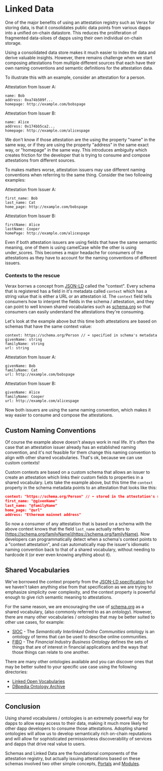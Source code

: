 # Linked Data

One of the major benefits of using an attestation registry such as Verax for storing data, is that it consolidates public data points from various dapps into a unified on-chain datastore.  This reduces the proliferation of fragmented data-siloes of dapps using their own individual on-chain storage.

Using a consolidated data store makes it much easier to index the data and derive valuable insights.  However, there remains challenge when we start composing attestations from multiple different sources that each have their own naming conventions and semantic definitions for the attestation data.

To illustrate this with an example, consider an attestation for a person.

Attestation from Issuer A:

```
name: Bob
address: 0xa74b509f...
homepage: http://example.com/bobspage
```

Attestation from Issuer B:

```
name: Alice
address: 0x174bb5ca2...
homepage: http://example.com/alicespage
```

We don't know if those attestation are the using the property "name" in the same way, or if they are using the property "address" in the same exact way, or "homepage" in the same way. This introduces ambiguity which creates friction for the developer that is trying to consume and compose attestations from different sources.

To makes matters worse, attestation issuers may use different naming conventions when referring to the same thing.  Consider the two following examples:

Attestation from Issuer A:

```
first_name: Bob
last_name: Cat
home_page: http://example.com/bobspage
```

Attestation from Issuer B:

```
firstName: Alice
lastName: Cooper
homePage: http://example.com/alicespage
```

Even if both attestation issuers are using fields that have the same semantic meaning, one of them is using camelCase while the other is using under\_scores.  This becomes a major headache for consumers of the attestations as they have to account for the naming conventions of different issuers.

### Contexts to the rescue

Verax borrws a concept from [JSON-LD](https://json-ld.org) called the "context".  Every schema that is registered has a field in it's metadata called `context` which has a string value that is either a URL or an attestation id.  The `context` field tells consumers how to interpret the fields in the schema / attestation, and they can point to well known shared vocabularies such as [schema.org](https://schema.org) so that consumers can easily understand the attestations they're consuming.

Let's look at the example above but this time both attestations are based on schemas that have the same context value:

```
context: https://schema.org/Person // ⬅︎ specified in schema's metadata
givenName: string
familyName: string
url: string
```

Attestation from Issuer A:

```
givenName: Bob
familyName: Cat
url: http://example.com/bobspage
```

Attestation from Issuer B:

```
givenName: Alice
familyName: Cooper
url: http://example.com/alicespage
```

Now both issuers are using the same naming convention, which makes it way easier to consume and compose the attestations.

## Custom Naming Conventions

Of course the example above doesn't always work in real life.  It's often the case that an attestation issuer already has an established naming convention, and it's not feasible for them change this naming convention to align with other shared vocabularies.  That's ok, because we can use custom contexts!

Custom contexts are based on a custom schema that allows an issuer to create an attestation which links their custom fields to properties in a shared vocabulary.  Lets take the example above, but this time the `context` property in the schema metadata points to an attestation that looks like this:

```json
context: "https://schema.org/Person" // ⬅︎ stored in the attestation's schema metadata
first_name: "@givenName"
last_name: "@familyName"
home_page: "@url"
address: "Ethereum mainnet address"
```

So now a consumer of any attestation that is based on a schema with the above context knows that the field `last_name` actually refers to [https://schema.org/familyName](https://schema.org/familyName).  Now developers can programmatically detect when a schema's context points to a "context attestation", and can automatically map the issuer's idiomatic naming convention back to that of a shared vocabulary, without needing to hardcode it (or ever even knowing anything about it).

## Shared Vocabularies

We've borrowed the context property from the [JSON-LD specification](https://json-ld.org) but we haven't taken anything else from that specification as we are trying to emphasize simplicity over complexity, and the context property is powerful enough to give rich semantic meaning to attestations.

For the same reason, we are encouraging the use of [schema.org](https://schema.org/) as a shared vocabulary, (also commonly referred to as an _ontology_). However, there are many other vocabularies / ontologies that may be better suited to other use cases, for example:

* [SIOC](http://sioc-project.org) - The _Semantically Interlinked Online Communities_ ontology is an ontology of terms that can be used to describe online communities.
* [FIBO](https://edmconnect.edmcouncil.org/fibointerestgroup/fibo-products/fibo-viewer) - The _Financial Industry Business Ontology_ defines the sets of things that are of interest in financial applications and the ways that those things can relate to one another.

There are many other ontologies available and you can discover ones that may be better suited to your specific use case using the following directories:

* [Linked Open Vocabularies](https://lov.linkeddata.es/dataset/lov/)
* [DBpedia Ontology Archive](https://archivo.dbpedia.org/list#list)

***

## Conclusion

Using shared vocabulares / ontologies is an extremely powerful way for dapps to allow easy access to their data, making it much more likely for other dapp developers to consume those attestations.  Adopting shared ontologies will allow us to develop semantically rich on-chain reputations and will allow for sophisticated permissionless discoverability of services and dapps that drive real value to users.

Schemas and Linked Data are the foundational components of the attestation registry, but actually issuing attestations based on these schemas involved two other simple concepts, [Portals](portals.md) and [Modules](modules.md).
